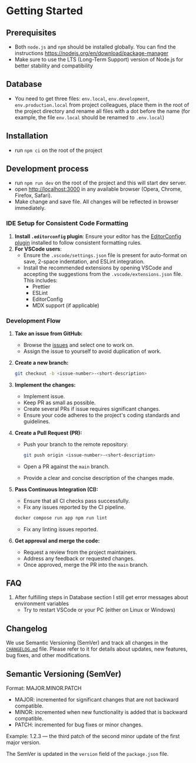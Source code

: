 # Getting Started

## Prerequisites

- Both `node.js` and `npm` should be installed globally. You can find the instructions <https://nodejs.org/en/download/package-manager>
- Make sure to use the LTS (Long-Term Support) version of Node.js for better stability and compatibility

## Database

- You need to get three files: `env.local`, `env.development`, `env.production.local` from project colleagues, place them in the root of the project directory and rename all files with a dot before the name (for example, the file `env.local` should be renamed to `.env.local`)

## Installation

- run `npm ci` on the root of the project

## Development process

- run `npm run dev` on the root of the project and this will start dev server.
- open <http://localhost:3000> in any available browser (Opera, Chrome, Firefox, Safari).
- Make change and save file. All changes will be reflected in browser immediately.

### IDE Setup for Consistent Code Formatting

1. **Install `.editorconfig` plugin**: Ensure your editor has the [EditorConfig plugin](https://editorconfig.org/) installed to follow consistent formatting rules.
2. **For VSCode users**:
   - Ensure the `.vscode/settings.json` file is present for auto-format on save, 2-space indentation, and ESLint integration.
   - Install the recommended extensions by opening VSCode and accepting the suggestions from the `.vscode/extensions.json` file. This includes:
     - Prettier
     - ESLint
     - EditorConfig
     - MDX support (if applicable)

### Development Flow

1. **Take an issue from GitHub:**

   - Browse the [issues](https://github.com/boarlabsxyz/kavoon/issues) and select one to work on.
   - Assign the issue to yourself to avoid duplication of work.

2. **Create a new branch:**

   ```sh
   git checkout -b <issue-number>-<short-description>
   ```

3. **Implement the changes:**

   - Implement issue.
   - Keep PR as small as possible.
   - Create several PRs if issue requires significant changes.
   - Ensure your code adheres to the project's coding standards and guidelines.

4. **Create a Pull Request (PR):**

   - Push your branch to the remote repository:

     ```sh
     git push origin <issue-number>-<short-description>
     ```

   - Open a PR against the `main` branch.
   - Provide a clear and concise description of the changes made.

5. **Pass Continuous Integration (CI):**

    - Ensure that all CI checks pass successfully.
    - Fix any issues reported by the CI pipeline.
    ```sh
    docker compose run app npm run lint
    ```
    - Fix any linting issues reported.

6. **Get approval and merge the code:**

   - Request a review from the project maintainers.
   - Address any feedback or requested changes.
   - Once approved, merge the PR into the `main` branch.

## FAQ

   1. After fulfilling steps in Database section I still get error messages about environment variables
      - Try to restart VSCode or your PC (either on Linux or Windows)

## Changelog

We use Semantic Versioning (SemVer) and track all changes in the [`CHANGELOG.md`](/CHANGELOG.md) file. Please refer to it for details about updates, new features, bug fixes, and other modifications.


## Semantic Versioning (SemVer)
Format: MAJOR.MINOR.PATCH

- MAJOR: incremented for significant changes that are not backward compatible.
- MINOR: incremented when new functionality is added that is backward compatible.
- PATCH: incremented for bug fixes or minor changes.

Example: 1.2.3 — the third patch of the second minor update of the first major version.

The SemVer is updated in the `version` field of the `package.json` file.
